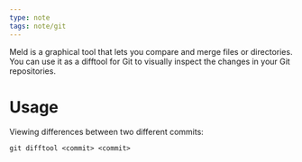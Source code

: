 ```yaml
---
type: note
tags: note/git
---
```

Meld is a graphical tool that lets you compare and merge files or directories. You can use it as a difftool for Git to visually inspect the changes in your Git repositories. 


# Usage
Viewing differences between two different commits:
```
git difftool <commit> <commit>
```